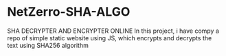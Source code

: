# NetZerro-SHA-ALGO
SHA DECRYPTER AND ENCRYPTER ONLINE
In this project, i have compy a repo of simple static website using JS, which encrypts and decrypts the text using SHA256 algorithm

